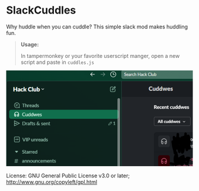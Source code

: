 # SlackCuddles
Why huddle when you can cuddle? This simple slack mod makes huddling fun.
> **Usage:**
> 
> In tampermonkey or your favorite userscript manger, open a new script and paste in `cuddles.js`

![](image.PNG)

License: GNU General Public License v3.0 or later; http://www.gnu.org/copyleft/gpl.html
